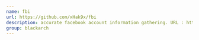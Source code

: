 ```yaml
---
name: fbi
url: https://github.com/xHak9x/fbi
description: accurate facebook account information gathering. URL : https://github.com/xHak9x/fbi Groups : blackarch blackarch-social blackarch-recon
group: blackarch
---
```

